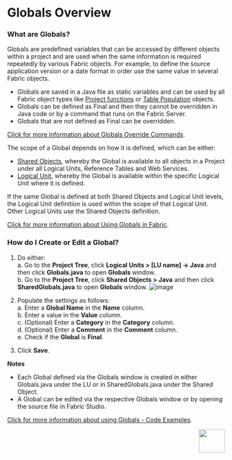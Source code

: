 # Globals Overview

### What are Globals?
Globals are predefined variables that can be accessed by different objects within a project and are used when the same information is required repeatedly by various Fabric objects. For example, to define the source application version or a date format in order use the same value in several Fabric objects. 
* Globals are saved in a Java file as static variables and can be used by all Fabric object types like [Project functions](https://github.com/k2view-academy/K2View-Academy/blob/3ecdb4c58cf1eac320138b514c8399aa895d02ee/articles/07_table_population/08_project_functions.md) or [Table Population](https://github.com/k2view-academy/K2View-Academy/blob/3ecdb4c58cf1eac320138b514c8399aa895d02ee/articles/07_table_population/01_table_population_overview.md) objects.
* Globals can be defined as Final and then they cannot be overridden in Java code or by a command that runs on the Fabric Server.
* Globals that are not defined as Final can be overridden.

[Click for more information about Globals Override Commands](https://github.com/k2view-academy/K2View-Academy/blob/master/articles/08_globals/03_set_globals.md).

The scope of a Global depends on how it is defined, which can be either:
* [Shared Objects](https://github.com/k2view-academy/K2View-Academy/blob/master/articles/04_fabric_studio/12_shared_objects.md), whereby the Global is available to all objects in a Project under all Logical Units, Reference Tables and Web Services.
* [Logical Unit](https://github.com/k2view-academy/K2View-Academy/wiki/Logical-Units-Overview), whereby the Global is available within the specific Logical Unit where it is defined.

If the same Global is defined at both Shared Objects and Logical Unit levels, the Logical Unit definition is used within the scope of that Logical Unit. Other Logical Units use the Shared Objects definition.

[Click for more information about Using Globals in Fabric](https://github.com/k2view-academy/K2View-Academy/blob/master/articles/08_globals/02_globals_use_cases.md).

### How do I Create or Edit a Global?
1. Do either:\
    a. Go to the **Project Tree**, click **Logical Units > [LU name] -> Java** and then click **Globals.java** to open 
    **Globals** window. \
    b. Go to the **Project Tree**, click **Shared Objects > Java** and then click **SharedGlobals.java** to open 
    **Globals** window. 
![image](https://github.com/k2view-academy/K2View-Academy/blob/master/articles/08_globals/images/08_01_01%20Globals%20window.png)

2. Populate the settings as follows:\
  a.	Enter a **Global Name** in the **Name** column.\
  b.	Enter a value in the **Value** column.\
  c.	(Optional) Enter a **Category** in the **Category** column.\
  d.	(Optional) Enter a **Comment** in the **Comment** column.\
  e.	Check if the **Global** is **Final**.

3. Click **Save**.

**Notes**
* Each Global defined via the Globals window is created in either Globals.java under the LU or in SharedGlobals.java under the Shared Object. 
* A Global can be edited via the respective Globals window or by opening the source file in Fabric Studio. 

[Click for more information about using Globals - Code Examples](https://github.com/k2view-academy/K2View-Academy/blob/master/articles/08_globals/04_globals_code_examples.md).


[<img align="right" width="60" height="54" src="https://github.com/k2view-academy/K2View-Academy/blob/master/articles/images/Next.png">](https://github.com/k2view-academy/K2View-Academy/blob/master/articles/08_globals/02_globals_use_cases.md)
